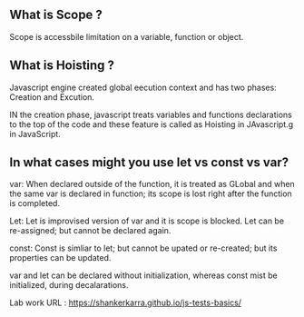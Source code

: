 ## What is Scope ?

Scope is accessbile limitation on a variable, function or object.

## What is Hoisting ?

Javascript engine created global eecution context and has two phases: Creation and Excution.

IN the creation phase, javascript treats variables and functions declarations to the top of the code and these feature is called as Hoisting in JAvascript.g in JavaScript.

## In what cases might you use let vs const vs var?

var: 
When declared outside of the function, it is treated as GLobal and when the same var is declared in function; its scope is lost right after the function is completed.

Let: 
Let is improvised version of var and it is scope is blocked. Let can be re-assigned; but cannot be declared again.

const:
Const is simliar to let; but cannot be upated or re-created; but its properties can be updated.

var and let can be declared without initialization, whereas const mist be initialized, during decalarations.

Lab work URL : https://shankerkarra.github.io/js-tests-basics/